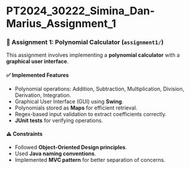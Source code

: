 # PT2024_30222_Simina_Dan-Marius_Assignment_1

### 🧮 Assignment 1: Polynomial Calculator (`assignment1/`)
This assignment involves implementing a **polynomial calculator** with a **graphical user interface**.

#### ✅ Implemented Features
- Polynomial operations: Addition, Subtraction, Multiplication, Division, Derivation, Integration.
- Graphical User Interface (GUI) using **Swing**.
- Polynomials stored as **Maps** for efficient retrieval.
- Regex-based input validation to extract coefficients correctly.
- **JUnit tests** for verifying operations.

#### ⚠️ Constraints
- Followed **Object-Oriented Design principles**.
- Used **Java naming conventions**.
- Implemented **MVC pattern** for better separation of concerns.
